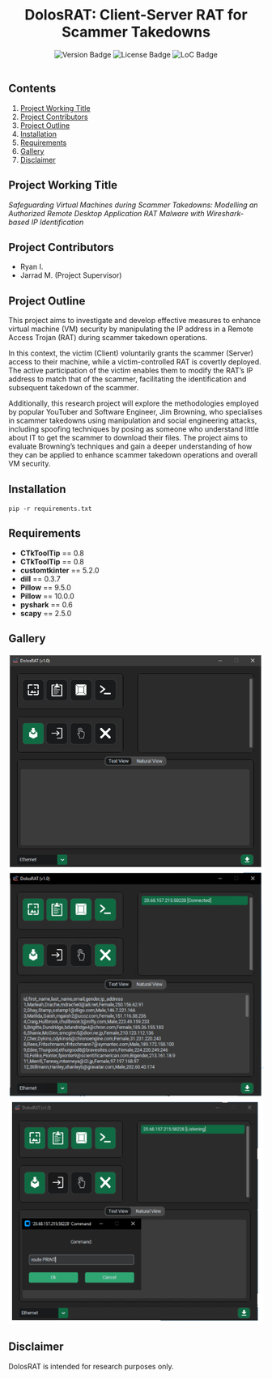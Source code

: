 <h1 align="center">DolosRAT: Client-Server RAT for Scammer Takedowns</h1>
<div id="badges" align="center">
  <img src="https://img.shields.io/badge/version-v1.1-blue" alt="Version Badge"/>
  <img src="https://img.shields.io/github/license/rjs3c/cyban" alt="License Badge"/>
  <img src="https://img.shields.io/tokei/lines/github/rjs3c/cyban" alt="LoC Badge"/>
</div>
<br>

## Contents
1. [Project Working Title](#project-working-title)
2. [Project Contributors](#project-contributors)
3. [Project Outline](#project-outline)
4. [Installation](#installation)
5. [Requirements](#requirements)
6. [Gallery](#gallery)
7. [Disclaimer](#disclaimer)

## Project Working Title
<i>Safeguarding Virtual Machines during Scammer Takedowns: Modelling an Authorized Remote Desktop Application RAT Malware with Wireshark-based IP Identification</i>

## Project Contributors
* Ryan I. 
* Jarrad M. (Project Supervisor)

## Project Outline
This project aims to investigate and develop effective measures to enhance virtual machine (VM) security by manipulating the IP address in a Remote Access Trojan (RAT) during scammer
takedown operations. 

In this context, the victim (Client) voluntarily grants the scammer (Server) access to their machine, while a victim-controlled RAT is covertly deployed. The active
participation of the victim enables them to modify the RAT’s IP address to match that of the scammer, facilitating the identification and subsequent takedown of the scammer. 

Additionally, this research project will explore the methodologies employed by popular YouTuber and Software Engineer, Jim Browning, who specialises in scammer takedowns using manipulation
and social engineering attacks, including spoofing techniques by posing as someone who understand little about IT to get the scammer to download their files. The project aims to evaluate
Browning’s techniques and gain a deeper understanding of how they can be applied to enhance scammer takedown operations and overall VM security.

## Installation
```
pip -r requirements.txt
```

## Requirements
* **CTkToolTip** == 0.8
* **CTkToolTip** == 0.8
* **customtkinter** == 5.2.0
* **dill** == 0.3.7
* **Pillow** == 9.5.0
* **Pillow** == 10.0.0
* **pyshark** == 0.6
* **scapy** == 2.5.0

## Gallery
<img src="https://github.com/rjs3c/dolos-rat/blob/main/screenshots/1.png">
<img src="https://github.com/rjs3c/dolos-rat/blob/main/screenshots/2.png">
<img src="https://github.com/rjs3c/dolos-rat/blob/main/screenshots/3.png">

## Disclaimer
DolosRAT is intended for research purposes only.